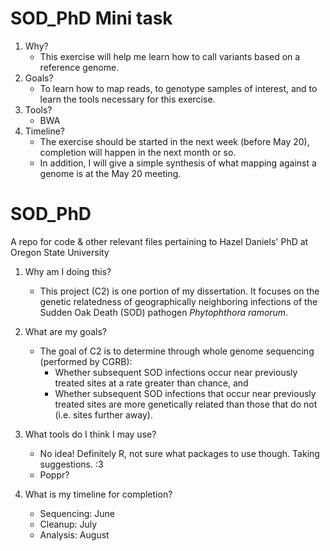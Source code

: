 # SOD_PhD Mini task
1. Why?
    - This exercise will help me learn how to call variants based on a reference genome.
2. Goals?
    - To learn how to map reads, to genotype samples of interest, and to learn the tools necessary for this exercise.
3. Tools?
    - BWA
4. Timeline?
    - The exercise should be started in the next week (before May 20), completion will happen in the next month or so.
    - In addition, I will give a simple synthesis of what mapping against a genome is at the May 20 meeting.


# SOD_PhD
A repo for code &amp; other relevant files pertaining to Hazel Daniels' PhD at Oregon State University

1. Why am I doing this?
    - This project (C2) is one portion of my dissertation. It focuses on the genetic relatedness of geographically neighboring infections of the  Sudden Oak Death (SOD) pathogen *Phytophthora ramorum*.

2. What are my goals?
    - The goal of C2 is to determine through whole genome sequencing (performed by CGRB):
      - Whether subsequent SOD infections occur near previously treated sites at a rate greater than chance, and
      - Whether subsequent SOD infections that occur near previously treated sites are more genetically related than those that do not (i.e. sites further away).

3. What tools do I think I may use?
    - No idea! Definitely R, not sure what packages to use though. Taking suggestions. :3
    - Poppr?

4. What is my timeline for completion?
    - Sequencing: June
    - Cleanup: July
    - Analysis: August
